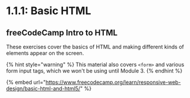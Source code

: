 # 1.1.1: Basic HTML

## freeCodeCamp Intro to HTML

These exercises cover the basics of HTML and making different kinds of elements appear on the screen. 

{% hint style="warning" %}
This material also covers `<form>` and various form input tags, which we won't be using until Module 3.
{% endhint %}

{% embed url="https://www.freecodecamp.org/learn/responsive-web-design/basic-html-and-html5/" %}



